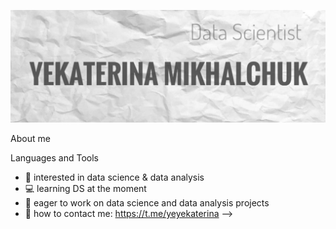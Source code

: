 [![Header](https://github.com/yekaterinamikhalchuk/yekaterinamikhalchuk/blob/main/assets/%D1%84%D0%BE%D1%82%D0%BE%20%D0%B4%D0%BB%D1%8F%20%D0%B3%D0%B8%D1%82.jpg)](https://www.linkedin.com/in/ekaterina-mikhalchuk-171aba20b/)


About me

Languages and Tools

- 🧐 interested in data science & data analysis
- :computer: learning DS at the moment
- :eyes: eager to work on data science and data analysis projects
- :email: how to contact me: https://t.me/yeyekaterina
-->

